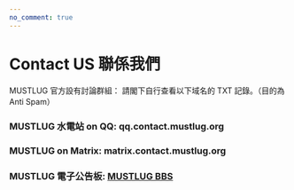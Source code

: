 ```yaml
---
no_comment: true
---
```


# Contact US 聯係我們

MUSTLUG 官方設有討論群組：
請閣下自行查看以下域名的 TXT 記錄。（目的為 Anti Spam）

### MUSTLUG 水電站 on QQ: qq.contact.mustlug.org

### MUSTLUG on Matrix: matrix.contact.mustlug.org

### MUSTLUG 電子公告板: [MUSTLUG BBS](https://bbs.mustlug.org)
